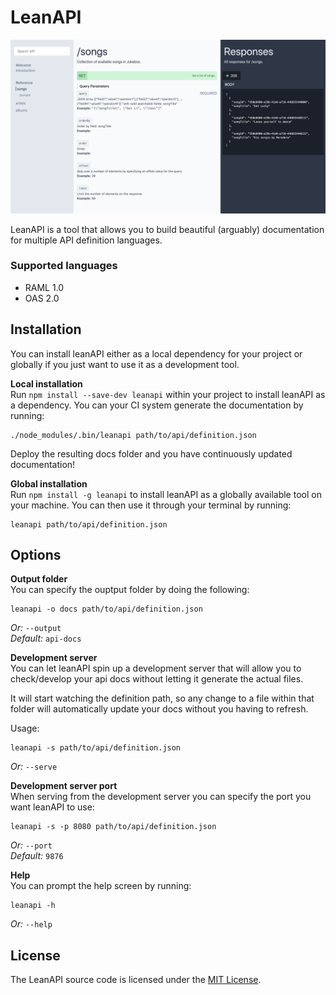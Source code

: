 # LeanAPI

![LeanAPI screenshot](./repository/readme-top.png)

LeanAPI is a tool that allows you to build beautiful (arguably) documentation for multiple API definition languages. 

### Supported languages
* RAML 1.0
* OAS 2.0

## Installation

You can install leanAPI either as a local dependency for your project or globally if you just want to use it as a development tool.

**Local installation**  
Run `npm install --save-dev leanapi` within your project to install leanAPI as a dependency. You can your CI system generate the documentation by running:

```
./node_modules/.bin/leanapi path/to/api/definition.json
```

Deploy the resulting docs folder and you have continuously updated documentation!

**Global installation**  
Run `npm install -g leanapi` to install leanAPI as a globally available tool on your machine. You can then use it through your terminal by running:

```
leanapi path/to/api/definition.json
```

## Options

**Output folder**  
You can specify the ouptput folder by doing the following:
```
leanapi -o docs path/to/api/definition.json
```
*Or:* `--output`  
*Default:* `api-docs`

**Development server**  
You can let leanAPI spin up a development server that will allow you to check/develop your api docs without letting it generate the actual files.

It will start watching the definition path, so any change to a file within that folder will automatically update your docs without you having to refresh.

Usage:
```
leanapi -s path/to/api/definition.json
```
*Or:* `--serve`

**Development server port**  
When serving from the development server you can specify the port you want leanAPI to use:

```
leanapi -s -p 8080 path/to/api/definition.json
```

*Or:* `--port`  
*Default:* `9876`

**Help**  
You can prompt the help screen by running:
```
leanapi -h
```

*Or:* `--help`

## License
The LeanAPI source code is licensed under the [MIT License](https://github.com/bastuijnman/leanapi/blob/master/LICENSE).